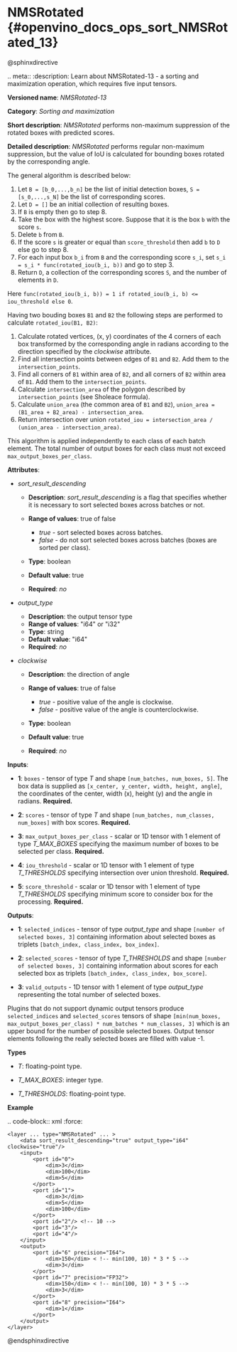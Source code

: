 # NMSRotated {#openvino_docs_ops_sort_NMSRotated_13}

@sphinxdirective

.. meta::
  :description: Learn about NMSRotated-13 - a sorting and maximization
                operation, which requires five input tensors.

**Versioned name**: *NMSRotated-13*

**Category**: *Sorting and maximization*

**Short description**: *NMSRotated* performs non-maximum suppression of the rotated boxes with predicted scores.

**Detailed description**: *NMSRotated* performs regular non-maximum suppression, but the value of IoU is calculated for bounding boxes rotated by the corresponding angle.

The general algorithm is described below:

1.  Let ``B = [b_0,...,b_n]`` be the list of initial detection boxes, ``S = [s_0,...,s_N]`` be  the list of corresponding scores.
2.  Let ``D = []`` be an initial collection of resulting boxes.
3.  If ``B`` is empty then go to step 8.
4.  Take the box with the highest score. Suppose that it is the box ``b`` with the score ``s``.
5.  Delete ``b`` from ``B``.
6.  If the score ``s`` is greater or equal than ``score_threshold``  then add ``b`` to ``D`` else go to step 8.
7.  For each input box ``b_i`` from ``B`` and the corresponding score ``s_i``, set ``s_i = s_i * func(rotated_iou(b_i, b))`` and go to step 3.
8.  Return ``D``, a collection of the corresponding scores ``S``, and the number of elements in ``D``.

Here ``func(rotated_iou(b_i, b)) = 1 if rotated_iou(b_i, b) <= iou_threshold else 0``.

Having two bouding boxes ``B1`` and ``B2`` the following steps are performed to calculate ``rotated_iou(B1, B2)``:

1. Calculate rotated vertices, (x, y) coordinates of the 4 corners of each box transformed by the corresponding angle in radians according to the direction specified by the *clockwise* attribute.
2. Find all intersection points between edges of ``B1`` and ``B2``. Add them to the ``intersection_points``.
3. Find all corners of ``B1`` within area of ``B2``, and all corners of ``B2`` within area of ``B1``. Add them to the ``intersection_points``.
4. Calculate ``intersection_area`` of the polygon described by ``intersection_points`` (see Sholeace formula).
5. Calculate ``union_area`` (the common area of ``B1`` and ``B2``), `union_area = (B1_area + B2_area) - intersection_area`.
6. Return intersection over union ``rotated_iou = intersection_area / (union_area - intersection_area)``.


This algorithm is applied independently to each class of each batch element. The total number of output boxes for each class must not exceed ``max_output_boxes_per_class``.

**Attributes**:


* *sort_result_descending*

  * **Description**: *sort_result_descending* is a flag that specifies whether it is necessary to sort selected boxes across batches or not.
  * **Range of values**: true of false

    * *true* - sort selected boxes across batches.
    * *false* - do not sort selected boxes across batches (boxes are sorted per class).
  * **Type**: boolean
  * **Default value**: true
  * **Required**: *no*

* *output_type*

  * **Description**: the output tensor type
  * **Range of values**: "i64" or "i32"
  * **Type**: string
  * **Default value**: "i64"
  * **Required**: *no*

* *clockwise*

  * **Description**: the direction of angle
  * **Range of values**: true of false

    * *true* - positive value of the angle is clockwise.
    * *false* - positive value of the angle is counterclockwise.
  * **Type**: boolean
  * **Default value**: true
  * **Required**: *no*


**Inputs**:

*   **1**: ``boxes`` - tensor of type *T* and shape ``[num_batches, num_boxes, 5]``. The box data is supplied as ``[x_center, y_center, width, height, angle]``, the coordinates of the center, width (x), height (y) and the angle in radians. **Required.**

*   **2**: ``scores`` - tensor of type *T* and shape ``[num_batches, num_classes, num_boxes]`` with box scores. **Required.**

*   **3**: ``max_output_boxes_per_class`` - scalar or 1D tensor with 1 element of type *T_MAX_BOXES* specifying the maximum number of boxes to be selected per class. **Required.**

*   **4**: ``iou_threshold`` - scalar or 1D tensor with 1 element of type *T_THRESHOLDS* specifying intersection over union threshold. **Required.**

*   **5**: ``score_threshold`` - scalar or 1D tensor with 1 element of type *T_THRESHOLDS* specifying minimum score to consider box for the processing. **Required.**


**Outputs**:

*   **1**: ``selected_indices`` - tensor of type *output_type* and shape ``[number of selected boxes, 3]`` containing information about selected boxes as triplets ``[batch_index, class_index, box_index]``.

*   **2**: ``selected_scores`` - tensor of type *T_THRESHOLDS* and shape ``[number of selected boxes, 3]`` containing information about scores for each selected box as triplets ``[batch_index, class_index, box_score]``.

*   **3**: ``valid_outputs`` - 1D tensor with 1 element of type *output_type* representing the total number of selected boxes.

Plugins that do not support dynamic output tensors produce ``selected_indices`` and ``selected_scores`` tensors of shape ``[min(num_boxes, max_output_boxes_per_class) * num_batches * num_classes, 3]`` which is an upper bound for the number of possible selected boxes. Output tensor elements following the really selected boxes are filled with value -1.

**Types**

* *T*: floating-point type.

* *T_MAX_BOXES*: integer type.

* *T_THRESHOLDS*: floating-point type.


**Example**

.. code-block:: xml
    :force:

    <layer ... type="NMSRotated" ... >
        <data sort_result_descending="true" output_type="i64" clockwise="true"/>
        <input>
            <port id="0">
                <dim>3</dim>
                <dim>100</dim>
                <dim>5</dim>
            </port>
            <port id="1">
                <dim>3</dim>
                <dim>5</dim>
                <dim>100</dim>
            </port>
            <port id="2"/> <!-- 10 -->
            <port id="3"/>
            <port id="4"/>
        </input>
        <output>
            <port id="6" precision="I64">
                <dim>150</dim> < !-- min(100, 10) * 3 * 5 -->
                <dim>3</dim>
            </port>
            <port id="7" precision="FP32">
                <dim>150</dim> < !-- min(100, 10) * 3 * 5 -->
                <dim>3</dim>
            </port>
            <port id="8" precision="I64">
                <dim>1</dim>
            </port>
        </output>
    </layer>

@endsphinxdirective
